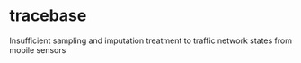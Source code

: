 # tracebase
Insufficient sampling and imputation treatment to traffic network states from mobile sensors
